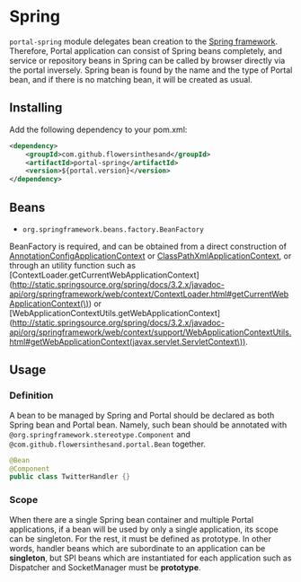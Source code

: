 # Spring
`portal-spring` module delegates bean creation to the [Spring framework](http://www.springsource.org/spring-framework). Therefore, Portal application can consist of Spring beans completely, and service or repository beans in Spring can be called by browser directly via the portal inversely. Spring bean is found by the name and the type of Portal bean, and if there is no matching bean, it will be created as usual.

## Installing
Add the following dependency to your pom.xml:
```xml
<dependency>
    <groupId>com.github.flowersinthesand</groupId>
    <artifactId>portal-spring</artifactId>
    <version>${portal.version}</version>
</dependency>
```

## Beans
 * `org.springframework.beans.factory.BeanFactory`

BeanFactory is required, and can be obtained from a direct construction of [AnnotationConfigApplicationContext](http://static.springsource.org/spring/docs/3.2.x/javadoc-api/org/springframework/context/annotation/AnnotationConfigApplicationContext.html) or [ClassPathXmlApplicationContext](http://static.springsource.org/spring/docs/3.2.x/javadoc-api/org/springframework/context/support/ClassPathXmlApplicationContext.html), or through an utility function such as [ContextLoader.getCurrentWebApplicationContext](http://static.springsource.org/spring/docs/3.2.x/javadoc-api/org/springframework/web/context/ContextLoader.html#getCurrentWebApplicationContext(\)) or [WebApplicationContextUtils.getWebApplicationContext](http://static.springsource.org/spring/docs/3.2.x/javadoc-api/org/springframework/web/context/support/WebApplicationContextUtils.html#getWebApplicationContext(javax.servlet.ServletContext\)). 

## Usage
### Definition
A bean to be managed by Spring and Portal should be declared as both Spring bean and Portal bean. Namely, such bean should be annotated with `@org.springframework.stereotype.Component` and `@com.github.flowersinthesand.portal.Bean` together.

```java
@Bean
@Component
public class TwitterHandler {}
```

### Scope
When there are a single Spring bean container and multiple Portal applications, if a bean will be used by only a single application, its scope can be singleton. For the rest, it must be defined as prototype. In other words, handler beans which are subordinate to an application can be **singleton**, but SPI beans which are instantiated for each application such as Dispatcher and SocketManager must be **prototype**.
